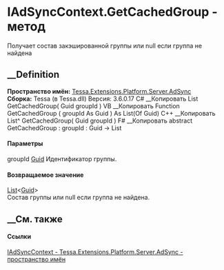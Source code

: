 # IAdSyncContext.GetCachedGroup - метод
Получает состав закэшированной группы или null если группа не найдена
## __Definition
 **Пространство имён:**
[Tessa.Extensions.Platform.Server.AdSync](N_Tessa_Extensions_Platform_Server_AdSync.htm)  
 **Сборка:** Tessa (в Tessa.dll) Версия: 3.6.0.17
C# __Копировать
     List<Guid> GetCachedGroup(
    	Guid groupId
    )
VB __Копировать
     Function GetCachedGroup ( 
    	groupId As Guid
    ) As List(Of Guid)
C++ __Копировать
    List<Guid>^ GetCachedGroup(
    	Guid groupId
    )
F# __Копировать
     abstract GetCachedGroup : 
            groupId : Guid -> List<Guid> 
#### Параметры
groupId [Guid](https://learn.microsoft.com/dotnet/api/system.guid)
     Идентификатор группы. 
#### Возвращаемое значение
[List](https://learn.microsoft.com/dotnet/api/system.collections.generic.list-1)<[Guid](https://learn.microsoft.com/dotnet/api/system.guid)>  
Состав группы или null если группа не найдена.
##  __См. также
#### Ссылки
[IAdSyncContext -
](T_Tessa_Extensions_Platform_Server_AdSync_IAdSyncContext.htm)
[Tessa.Extensions.Platform.Server.AdSync - пространство
имён](N_Tessa_Extensions_Platform_Server_AdSync.htm)
